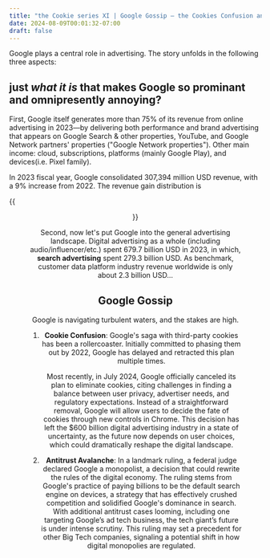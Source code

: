 ```yaml
---
title: "the Cookie series XI | Google Gossip — the Cookies Confusion and the Antitrust Avalanche"
date: 2024-08-09T00:01:32-07:00
draft: false
---
```


Google plays a central role in advertising. The story unfolds in the following three aspects:

## just *what it is* that makes Google so prominant and omnipresently annoying?

First, Google itself generates more than 75% of its revenue from online advertising in 2023—by delivering both performance and brand advertising that appears on Google Search & other properties, YouTube, and Google Network partners' properties ("Google Network properties"). Other main income: cloud, subscriptions, platforms (mainly Google Play), and devices(i.e. Pixel family).

In 2023 fiscal year, Google consolidated 307,394 million USD revenue, with a 9% increase from 2022. The revenue gain distribution is

{{<figure align="center" src="/google_ad_gossip/google_revenue.jpeg" caption="Google's revenue distribution as of 2023">}} 

Second, now let's put Google into the general advertising landscape. Digital advertising as a whole (including audio/influencer/etc.) spent 679.7 billion USD in 2023, in which, **search advertising** spent 279.3 billion USD. As benchmark, customer data platform industry revenue worldwide is only about 2.3 billion USD...

## Google Gossip

Google is navigating turbulent waters, and the stakes are high.

1. **Cookie Confusion**: Google's saga with third-party cookies has been a rollercoaster. Initially committed to phasing them out by 2022, Google has delayed and retracted this plan multiple times. 

    Most recently, in July 2024, Google officially canceled its plan to eliminate cookies, citing challenges in finding a balance between user privacy, advertiser needs, and regulatory expectations. Instead of a straightforward removal, Google will allow users to decide the fate of cookies through new controls in Chrome. This decision has left the $600 billion digital advertising industry in a state of uncertainty, as the future now depends on user choices, which could dramatically reshape the digital landscape.

2. **Antitrust Avalanche**: In a landmark ruling, a federal judge declared Google a monopolist, a decision that could rewrite the rules of the digital economy. The ruling stems from Google's practice of paying billions to be the default search engine on devices, a strategy that has effectively crushed competition and solidified Google's dominance in search. With additional antitrust cases looming, including one targeting Google’s ad tech business, the tech giant’s future is under intense scrutiny. This ruling may set a precedent for other Big Tech companies, signaling a potential shift in how digital monopolies are regulated.

